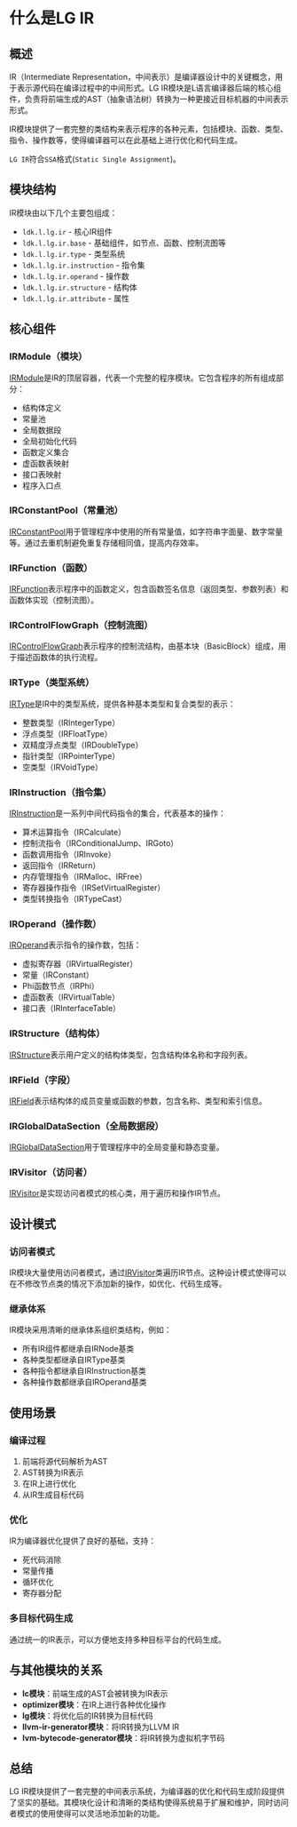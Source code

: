 # 什么是LG IR

## 概述

IR（Intermediate Representation，中间表示）是编译器设计中的关键概念，用于表示源代码在编译过程中的中间形式。LG
IR模块是L语言编译器后端的核心组件，负责将前端生成的AST（抽象语法树）转换为一种更接近目标机器的中间表示形式。

IR模块提供了一套完整的类结构来表示程序的各种元素，包括模块、函数、类型、指令、操作数等，使得编译器可以在此基础上进行优化和代码生成。

`LG IR`符合`SSA`格式(`Static Single Assignment`)。

## 模块结构

IR模块由以下几个主要包组成：

- `ldk.l.lg.ir` - 核心IR组件
- `ldk.l.lg.ir.base` - 基础组件，如节点、函数、控制流图等
- `ldk.l.lg.ir.type` - 类型系统
- `ldk.l.lg.ir.instruction` - 指令集
- `ldk.l.lg.ir.operand` - 操作数
- `ldk.l.lg.ir.structure` - 结构体
- `ldk.l.lg.ir.attribute` - 属性

## 核心组件

### IRModule（模块）

[IRModule](/lg/ir-module)是IR的顶层容器，代表一个完整的程序模块。它包含程序的所有组成部分：

- 结构体定义
- 常量池
- 全局数据段
- 全局初始化代码
- 函数定义集合
- 虚函数表映射
- 接口表映射
- 程序入口点

### IRConstantPool（常量池）

[IRConstantPool](/lg/ir-constant-pool)用于管理程序中使用的所有常量值，如字符串字面量、数字常量等。通过去重机制避免重复存储相同值，提高内存效率。

### IRFunction（函数）

[IRFunction](/lg/ir-function)表示程序中的函数定义，包含函数签名信息（返回类型、参数列表）和函数体实现（控制流图）。

### IRControlFlowGraph（控制流图）

[IRControlFlowGraph](/lg/ir-control-flow-graph)表示程序的控制流结构，由基本块（BasicBlock）组成，用于描述函数体的执行流程。

### IRType（类型系统）

[IRType](/lg/ir-type)是IR中的类型系统，提供各种基本类型和复合类型的表示：

- 整数类型（IRIntegerType）
- 浮点类型（IRFloatType）
- 双精度浮点类型（IRDoubleType）
- 指针类型（IRPointerType）
- 空类型（IRVoidType）

### IRInstruction（指令集）

[IRInstruction](/lg/ir-instruction)是一系列中间代码指令的集合，代表基本的操作：

- 算术运算指令（IRCalculate）
- 控制流指令（IRConditionalJump、IRGoto）
- 函数调用指令（IRInvoke）
- 返回指令（IRReturn）
- 内存管理指令（IRMalloc、IRFree）
- 寄存器操作指令（IRSetVirtualRegister）
- 类型转换指令（IRTypeCast）

### IROperand（操作数）

[IROperand](/lg/ir-operand)表示指令的操作数，包括：

- 虚拟寄存器（IRVirtualRegister）
- 常量（IRConstant）
- Phi函数节点（IRPhi）
- 虚函数表（IRVirtualTable）
- 接口表（IRInterfaceTable）

### IRStructure（结构体）

[IRStructure](/lg/ir-structure)表示用户定义的结构体类型，包含结构体名称和字段列表。

### IRField（字段）

[IRField](/lg/ir-field)表示结构体的成员变量或函数的参数，包含名称、类型和索引信息。

### IRGlobalDataSection（全局数据段）

[IRGlobalDataSection](/lg/ir-global-data-section)用于管理程序中的全局变量和静态变量。

### IRVisitor（访问者）

[IRVisitor](/lg/ir-visitor)是实现访问者模式的核心类，用于遍历和操作IR节点。

## 设计模式

### 访问者模式

IR模块大量使用访问者模式，通过[IRVisitor](/lg/ir-visitor)类遍历IR节点。这种设计模式使得可以在不修改节点类的情况下添加新的操作，如优化、代码生成等。

### 继承体系

IR模块采用清晰的继承体系组织类结构，例如：

- 所有IR组件都继承自IRNode基类
- 各种类型都继承自IRType基类
- 各种指令都继承自IRInstruction基类
- 各种操作数都继承自IROperand基类

## 使用场景

### 编译过程

1. 前端将源代码解析为AST
2. AST转换为IR表示
3. 在IR上进行优化
4. 从IR生成目标代码

### 优化

IR为编译器优化提供了良好的基础，支持：

- 死代码消除
- 常量传播
- 循环优化
- 寄存器分配

### 多目标代码生成

通过统一的IR表示，可以方便地支持多种目标平台的代码生成。

## 与其他模块的关系

- **lc模块**：前端生成的AST会被转换为IR表示
- **optimizer模块**：在IR上进行各种优化操作
- **lg模块**：将优化后的IR转换为目标代码
- **llvm-ir-generator模块**：将IR转换为LLVM IR
- **lvm-bytecode-generator模块**：将IR转换为虚拟机字节码

## 总结

LG IR模块提供了一套完整的中间表示系统，为编译器的优化和代码生成阶段提供了坚实的基础。其模块化设计和清晰的类结构使得系统易于扩展和维护，同时访问者模式的使用使得可以灵活地添加新的功能。